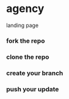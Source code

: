 # agency
landing page

### fork the repo
### clone the repo
### create your branch
### push your update
